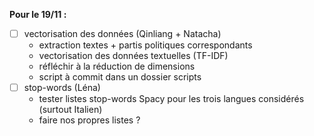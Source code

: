 **Pour le 19/11 :**
- [ ] vectorisation des données (Qinliang + Natacha)
  - extraction textes + partis politiques correspondants
  - vectorisation des données textuelles (TF-IDF)
  - réfléchir à la réduction de dimensions
  - script à commit dans un dossier scripts 
- [ ] stop-words (Léna)
  - tester listes stop-words Spacy pour les trois langues considérés (surtout Italien)
  - faire nos propres listes ?
